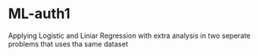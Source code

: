 # ML-auth1
Applying Logistic and Liniar Regression with extra analysis in two seperate problems that uses tha same dataset
